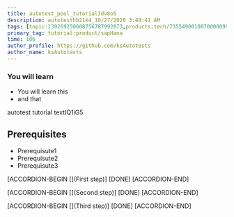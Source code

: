 ```yaml
---
title: autotest_pool_tutorial3dv8o5
description: autotesthb21k4_10/27/2020 3:40:41 AM
tags: [topic:139269250608756787992873,products:tech/73554900100700000996,tutorial:experience/advanced]
primary_tag: tutorial:product/sapHana
time: 106
author_profile: https://github.com/ksAutotests
author_name: ksAutotests
---
```

### You will learn
- You will learn this
- and that

autotest tutorial textIQ1iG5

## Prerequisites
- Prerequisute1
- Prerequisute2
- Prerequisute3

[ACCORDION-BEGIN [](First step)]
[DONE]
[ACCORDION-END]

[ACCORDION-BEGIN [](Second step)]
[DONE]
[ACCORDION-END]

[ACCORDION-BEGIN [](Third step)]
[DONE]
[ACCORDION-END]

